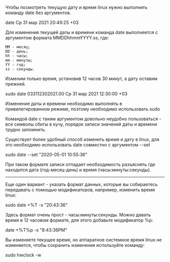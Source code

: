 Чтобы посмотреть текущую дату и время linux нужно выполнить команду date без аргументов.

date
Ср 31 мар 2021 20:49:25 +03

Для изменения текущей даты и времени команда date выполняется с аргументом формата MMDDhhmmYYYY.ss, где:

    MM - месяц;
    DD - день;
    hh - часы;
    mm - минуты;
    YY - год;
    ss - секунды.

Изменим только время, установив 12 часов 30 минут, а дату оставим прежней.

sudo date 033112302021.00
Ср 31 мар 2021 12:30:00 +03

Изменение даты и времени необходимо выполнять в привилегированном режиме, поэтому необходимо использовать sudo

Командой date с таким аргументом довольно неудобно пользоваться - все символы сбиты в кучу, порядок записи значений даты и времени трудно запомнить.

Существует более удобный способ изменить время и дату в linux, для это необходимо использовать date совместно с аргументом --set

sudo date --set "2020-05-01 10:55:36"

При таком формате записи отпадает необходимость разъяснять где находится дата (год-месяц-день) и время (часы:минуты:секунды).

---

Еще один вариант - указать формат данных, которые вы собираетесь передавать с помощью модификаторов, например, изменить время linux:

sudo date +%T -s "20:43:36"

Здесь формат очень прост - часы:минуты:секунды. Можно давать время в 12 часовом формате, для этого добавьте модификатор %p:

date +%T%p -s "8:43:36PM"

Вы изменяете текущее время, но аппаратное системное время linux не изменяется, чтобы сохранить изменения используйте команду:

sudo hwclock -w
